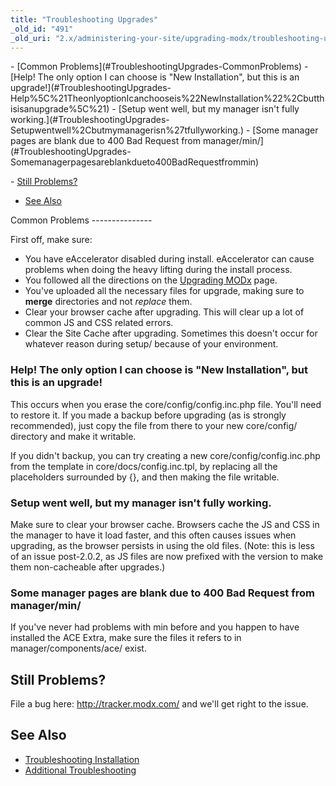 ```yaml
---
title: "Troubleshooting Upgrades"
_old_id: "491"
_old_uri: "2.x/administering-your-site/upgrading-modx/troubleshooting-upgrades"
---
```


<div>- [Common Problems](#TroubleshootingUpgrades-CommonProblems)
  - [Help! The only option I can choose is "New Installation", but this is an upgrade!](#TroubleshootingUpgrades-Help%5C%21TheonlyoptionIcanchooseis%22NewInstallation%22%2Cbutthisisanupgrade%5C%21)
  - [Setup went well, but my manager isn't fully working.](#TroubleshootingUpgrades-Setupwentwell%2Cbutmymanagerisn%27tfullyworking.)
  - [Some manager pages are blank due to 400 Bad Request from manager/min/](#TroubleshootingUpgrades-Somemanagerpagesareblankdueto400BadRequestfrommin)
   
  [](#TroubleshootingUpgrades-Somemanagerpagesareblankdueto400BadRequestfrommin.)
 [](#TroubleshootingUpgrades-Somemanagerpagesareblankdueto400BadRequestfrommin.)- [](#TroubleshootingUpgrades-Somemanagerpagesareblankdueto400BadRequestfrommin.)[Still Problems?](#TroubleshootingUpgrades-StillProblems%3F)
- [See Also](#TroubleshootingUpgrades-SeeAlso)
 
</div>Common Problems
---------------

 First off, make sure:

- You have eAccelerator disabled during install. eAccelerator can cause problems when doing the heavy lifting during the install process.
- You followed all the directions on the [Upgrading MODx](administering-your-site/upgrading-modx "Upgrading MODx") page.
- You've uploaded all the necessary files for upgrade, making sure to **merge** directories and not _replace_ them.
- Clear your browser cache after upgrading. This will clear up a lot of common JS and CSS related errors.
- Clear the Site Cache after upgrading. Sometimes this doesn't occur for whatever reason during setup/ because of your environment.

### Help! The only option I can choose is "New Installation", but this is an upgrade!

 This occurs when you erase the core/config/config.inc.php file. You'll need to restore it. If you made a backup before upgrading (as is strongly recommended), just copy the file from there to your new core/config/ directory and make it writable.

 If you didn't backup, you can try creating a new core/config/config.inc.php from the template in core/docs/config.inc.tpl, by replacing all the placeholders surrounded by {}, and then making the file writable.

### Setup went well, but my manager isn't fully working.

 Make sure to clear your browser cache. Browsers cache the JS and CSS in the manager to have it load faster, and this often causes issues when upgrading, as the browser persists in using the old files. (Note: this is less of an issue post-2.0.2, as JS files are now prefixed with the version to make them non-cacheable after upgrades.)

### Some manager pages are blank due to 400 Bad Request from manager/min/

 If you've never had problems with min before and you happen to have installed the ACE Extra, make sure the files it refers to in manager/components/ace/ exist.

Still Problems?
---------------

 File a bug here: <http://tracker.modx.com/> and we'll get right to the issue.

See Also
--------

- [Troubleshooting Installation](getting-started/installation/troubleshooting-installation "Troubleshooting Installation")
- [Additional Troubleshooting](faqs-and-troubleshooting "FAQs & Troubleshooting")